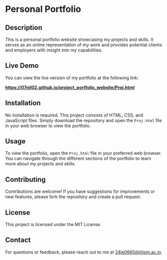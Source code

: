 # Personal Portfolio

## Description
This is a personal portfolio website showcasing my projects and skills. It serves as an online representation of my work and provides potential clients and employers with insight into my capabilities.

## Live Demo
You can view the live version of my portfolio at the following link:

**https://07nil02.github.io/project_portfolio_website/Proj.html**

## Installation
No installation is required. This project consists of HTML, CSS, and JavaScript files. Simply download the repository and open the `Proj.html` file in your web browser to view the portfolio.

## Usage
To view the portfolio, open the `Proj.html` file in your preferred web browser. You can navigate through the different sections of the portfolio to learn more about my projects and skills.

## Contributing
Contributions are welcome! If you have suggestions for improvements or new features, please fork the repository and create a pull request.

## License
This project is licensed under the MIT License.

## Contact
For questions or feedback, please reach out to me at [24je0665@iitism.ac.in](mailto:24je0665@iitism.ac.in).
